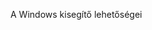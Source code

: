 <Token xmlns:xlink="http://www.w3.org/1999/xlink">A Windows kisegítő lehetőségei</Token>

<!--HONumber=May16_HO1-->


